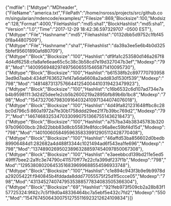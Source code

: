 {"mdfile": ["Mdtype":"MDheader",{"FileName":"america.txt","FilePath":"/home/nsross/projects/src/github.com/singularian/mdencode/examples/","Filesize":869,"Blocksize":100,"Modsize":128,"Format":4000,"FileHashlist":"md5:sha1","BlockHashlist":"md5:sha1","Version":"1.0","Time":"2017-12-29 18:42:36.597329707 -0500 EST"},
{"Mdtype":"File","Hashname":"md5","Filehashlist":"0132dbb5d9752c1fbf450f8a44807509"},
{"Mdtype":"File","Hashname":"sha1","Filehashlist":"da39a3ee5e6b4b0d3255bfef95601890afd80709"},
{"Mdtype":"Block","Blocksize":"100","Hashlist":"df9fa1c253580d146a267f84d4df6258:cfa8afe6eae65c5c38c3b58cd7e19d327047b3ef","Modexp":"798","Mod":"140095694829749756065515465871410095730"},
{"Mdtype":"Block","Blocksize":"100","Hashlist":"b61538fb2c8977707939583ed9d7aab4:434df7636527ef47a6da6608a2add83d1530f539","Modexp":"798","Mod":"148148731375766441254004410319423479923"},
{"Mdtype":"Block","Blocksize":"100","Hashlist":"c16b6532c6d107ad734e7ab4b9598111:3d2d25dee1e2cb5b2600219a2895bfb89b6b1bc8","Modexp":"798","Mod":"154732706798309164032410971344074076018"},
{"Mdtype":"Block","Blocksize":"100","Hashlist":"4d49fa821231648ffbc8c28bc0d796c5:860a1972a7fe30b1758ddd29ee21f7b39bc769d2","Modexp":"797","Mod":"146746832534703309907513667551436218473"},
{"Mdtype":"Block","Blocksize":"100","Hashlist":"a757ba34b38345783b32097b09600bcb:28d22bbb83d8cb5583fe8fdcc96a8ec59bf4d15d","Modexp":"798","Mod":"140100605849596358339912905112428770408"},
{"Mdtype":"Block","Blocksize":"100","Hashlist":"46affd53ba856602d0bedb89906484d1:282682a4d488f3344c1021494ad6f543ea1fe696","Modexp":"798","Mod":"137489026950238963288597454097850067308"},
{"Mdtype":"Block","Blocksize":"100","Hashlist":"e3aeebbcd139bd211e5ed549fff7bee2:2a1fc3e74790c411570ff77e22cfa399df237f1b","Modexp":"798","Mod":"129538080206453516839699688554596933748"},
{"Mdtype":"Block","Blocksize":"100","Hashlist":"c1e894c943f3b9e9b9978da29205422f:f940845b4fddada8ddd77055575f25d1f5ccce05","Modexp":"798","Mod":"43134527407479535388577834083505366304"},
{"Mdtype":"Block","Blocksize":"69","Hashlist":"921feb973f509cb2a28b83f157725324:9f42c7c5f19d0a48336464bc7a5ebf5e432c7fd2","Modexp":"550","Mod":"154767450643007512755116923212624109834"}]}
